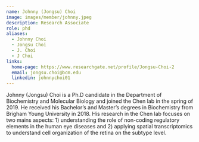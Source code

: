 ```yaml
---
name: Johnny (Jongsu) Choi
image: images/member/johnny.jpeg
description: Research Associate
role: phd
aliases:
  - Johnny Choi
  - Jongsu Choi
  - J. Choi
  - J Choi
links:
  home-page: https://www.researchgate.net/profile/Jongsu-Choi-2
  email: jongsu.choi@bcm.edu
  linkedin: johnnychoi01
---
```


Johnny (Jongsu) Choi is a Ph.D candidate in the Department of Biochemistry and Molecular Biology and joined the Chen lab in the spring of 2019. He received his Bachelor’s and Master’s degrees in Biochemistry from Brigham Young University in 2018. His research in the Chen lab focuses on two mains aspects: 1) understanding the role of non-coding regulatory elements in the human eye diseases and 2) applying spatial transcriptomics to understand cell organization of the retina on the subtype level.
